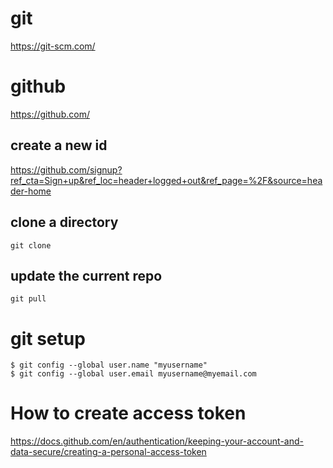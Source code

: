 # git
https://git-scm.com/

# github
https://github.com/

## create a new id
https://github.com/signup?ref_cta=Sign+up&ref_loc=header+logged+out&ref_page=%2F&source=header-home

## clone a directory

`git clone`

## update the current repo
`git pull`

# git setup
```
$ git config --global user.name "myusername"
$ git config --global user.email myusername@myemail.com
```

# How to create access token 
https://docs.github.com/en/authentication/keeping-your-account-and-data-secure/creating-a-personal-access-token
